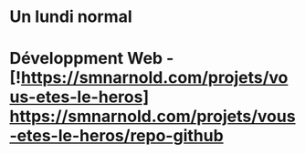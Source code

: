 <h1> Un lundi normal <h1>

Développment Web - [!https://smnarnold.com/projets/vous-etes-le-heros]
https://smnarnold.com/projets/vous-etes-le-heros/repo-github
